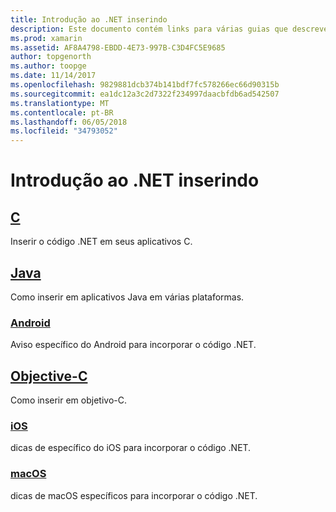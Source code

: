 ```yaml
---
title: Introdução ao .NET inserindo
description: Este documento contém links para várias guias que descrevem como usar o .NET inserindo em C, Java, Android, projetos Objective-C, iOS e macOS.
ms.prod: xamarin
ms.assetid: AF8A4798-EBDD-4E73-997B-C3D4FC5E9685
author: topgenorth
ms.author: toopge
ms.date: 11/14/2017
ms.openlocfilehash: 9829881dcb374b141bdf7fc578266ec66d90315b
ms.sourcegitcommit: ea1dc12a3c2d7322f234997daacbfdb6ad542507
ms.translationtype: MT
ms.contentlocale: pt-BR
ms.lasthandoff: 06/05/2018
ms.locfileid: "34793052"
---
```

# <a name="getting-started-with-net-embedding"></a>Introdução ao .NET inserindo

## <a name="ccmd"></a>[C](c.md)

Inserir o código .NET em seus aplicativos C.

## <a name="javajavaindexmd"></a>[Java](java/index.md)

Como inserir em aplicativos Java em várias plataformas.

### <a name="androidjavaandroidmd"></a>[Android](java/android.md)

Aviso específico do Android para incorporar o código .NET.

## <a name="objective-cobjective-cindexmd"></a>[Objective-C](objective-c/index.md)

Como inserir em objetivo-C.

### <a name="iosobjective-ciosmd"></a>[iOS](objective-c/ios.md)

dicas de específico do iOS para incorporar o código .NET.

### <a name="macosobjective-cmacosmd"></a>[macOS](objective-c/macos.md)

dicas de macOS específicos para incorporar o código .NET.
